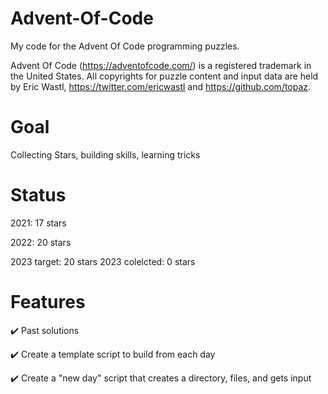 # Advent-Of-Code
My code for the Advent Of Code programming puzzles.


Advent Of Code (https://adventofcode.com/) is a registered trademark in the United States. All copyrights for puzzle content and input data are held by Eric Wastl, https://twitter.com/ericwastl and https://github.com/topaz.

# Goal
Collecting Stars, building skills, learning tricks

# Status
2021: 17 stars

2022: 20 stars

2023 target: 20 stars
2023 colelcted: 0 stars

# Features
:heavy_check_mark: Past solutions


:heavy_check_mark: Create a template script to build from each day


:heavy_check_mark: Create a "new day" script that creates a directory, files, and gets input
